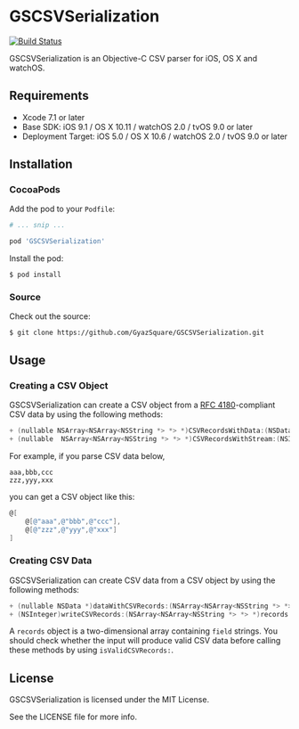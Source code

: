 GSCSVSerialization
==================
[![Build Status](https://travis-ci.org/GyazSquare/GSCSVSerialization.svg?branch=master)](https://travis-ci.org/GyazSquare/GSCSVSerialization)

GSCSVSerialization is an Objective-C CSV parser for iOS, OS X and watchOS.

## Requirements

* Xcode 7.1 or later
* Base SDK: iOS 9.1 / OS X 10.11 / watchOS 2.0 / tvOS 9.0 or later
* Deployment Target: iOS 5.0 / OS X 10.6 / watchOS 2.0 / tvOS 9.0  or later

## Installation

### CocoaPods

Add the pod to your `Podfile`:

```ruby
# ... snip ...

pod 'GSCSVSerialization'
```

Install the pod:

```shell
$ pod install
```

### Source

Check out the source:

```shell
$ git clone https://github.com/GyazSquare/GSCSVSerialization.git
```

## Usage

### Creating a CSV Object

GSCSVSerialization can create a CSV object from a [RFC 4180](https://tools.ietf.org/html/rfc4180)-compliant CSV data by using the following methods:

```objective-c
+ (nullable NSArray<NSArray<NSString *> *> *)CSVRecordsWithData:(NSData *)data encoding:(NSStringEncoding)encoding options:(GSCSVReadingOptions)opt error:(NSError **)error;
+ (nullable  NSArray<NSArray<NSString *> *> *)CSVRecordsWithStream:(NSInputStream *)stream encoding:(NSStringEncoding)encoding options:(GSCSVReadingOptions)opt error:(NSError **)error;
```

For example, if you parse CSV data below,

```text
aaa,bbb,ccc
zzz,yyy,xxx
```

you can get a CSV object like this:

```objective-c
@[
    @[@"aaa",@"bbb",@"ccc"],
    @[@"zzz",@"yyy",@"xxx"]
]
```

### Creating CSV Data

GSCSVSerialization can create CSV data from a CSV object by using the following methods:

```objective-c
+ (nullable NSData *)dataWithCSVRecords:(NSArray<NSArray<NSString *> *> *)records encoding:(NSStringEncoding)encoding options:(GSCSVWritingOptions)opt error:(NSError **)error;
+ (NSInteger)writeCSVRecords:(NSArray<NSArray<NSString *> *> *)records toStream:(NSOutputStream *)stream encoding:(NSStringEncoding)encoding options:(GSCSVWritingOptions)opt error:(NSError **)error;
```

A `records` object is a two-dimensional array containing `field` strings. You should check whether the input will produce valid CSV data before calling these methods by using `isValidCSVRecords:`.

## License

GSCSVSerialization is licensed under the MIT License.

See the LICENSE file for more info.
